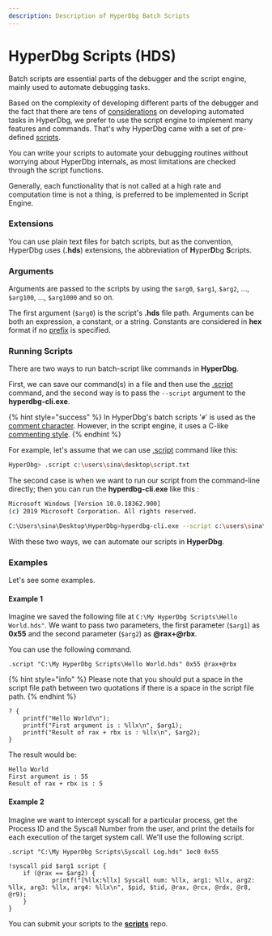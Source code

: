 ```yaml
---
description: Description of HyperDbg Batch Scripts
---
```


# HyperDbg Scripts (HDS)

Batch scripts are essential parts of the debugger and the script engine, mainly used to automate debugging tasks.

Based on the complexity of developing different parts of the debugger and the fact that there are tens of [considerations](https://docs.hyperdbg.org/tips-and-tricks/considerations) on developing automated tasks in HyperDbg, we prefer to use the script engine to implement many features and commands. That's why HyperDbg came with a set of pre-defined [scripts](https://github.com/HyperDbg/scripts).&#x20;

You can write your scripts to automate your debugging routines without worrying about HyperDbg internals, as most limitations are checked through the script functions.

Generally, each functionality that is not called at a high rate and computation time is not a thing, is preferred to be implemented in Script Engine.

### Extensions

You can use plain text files for batch scripts, but as the convention, HyperDbg uses (**.hds**) extensions, the abbreviation of **H**yper**D**bg **S**cripts.

### Arguments

Arguments are passed to the scripts by using the `$arg0`, `$arg1`, `$arg2`, ..., `$arg100`, ..., `$arg1000` and so on.

The first argument (`$arg0`) is the script's **.hds** file path. Arguments can be both an expression, a constant, or a string. Constants are considered in **hex** format if no [prefix](https://docs.hyperdbg.org/commands/scripting-language/assumptions-and-evaluations#number-prefixes) is specified.

### Running Scripts

There are two ways to run batch-script like commands in **HyperDbg**.

First, we can save our command(s) in a file and then use the [.script](https://docs.hyperdbg.org/commands/meta-commands/.script) command, and the second way is to pass the `--script` argument to the **hyperdbg-cli.exe**.

{% hint style="success" %}
In HyperDbg's batch scripts '`#`' is used as the [comment character](https://docs.hyperdbg.org/commands/debugging-commands/comment). However, in the script engine, it uses a C-like [commenting style](https://docs.hyperdbg.org/commands/scripting-language/assumptions-and-evaluations#comments).
{% endhint %}

For example, let's assume that we can use [.script](https://docs.hyperdbg.org/commands/meta-commands/.script) command like this:

```bash
HyperDbg> .script c:\users\sina\desktop\script.txt
```

The second case is when we want to run our script from the command-line directly; then you can run the **hyperdbg-cli.exe** like this :

```bash
Microsoft Windows [Version 10.0.18362.900]
(c) 2019 Microsoft Corporation. All rights reserved.

C:\Users\sina\Desktop\HyperDbg>hyperdbg-cli.exe --script c:\users\sina\desktop\script.txt
```

With these two ways, we can automate our scripts in **HyperDbg**.

### Examples

Let's see some examples.

#### Example 1

Imagine we saved the following file at `C:\My HyperDbg Scripts\Hello World.hds"`. We want to pass two parameters, the first parameter (`$arg1`) as **0x55** and the second parameter (`$arg2`) as **@rax+@rbx**.

You can use the following command.

`.script "C:\My HyperDbg Scripts\Hello World.hds" 0x55 @rax+@rbx`

{% hint style="info" %}
Please note that you should put a space in the script file path between two quotations if there is a space in the script file path.
{% endhint %}

```clike
? {	
	printf("Hello World\n");
	printf("First argument is : %llx\n", $arg1);
	printf("Result of rax + rbx is : %llx\n", $arg2);
}
```

The result would be:

```
Hello World
First argument is : 55
Result of rax + rbx is : 5
```

#### Example 2

Imagine we want to intercept syscall for a particular process, get the Process ID and the Syscall Number from the user, and print the details for each execution of the target system call. We'll use the following script.

`.script "C:\My HyperDbg Scripts\Syscall Log.hds" 1ec0 0x55`

```clike
!syscall pid $arg1 script { 
	if (@rax == $arg2) {
			printf("[%llx:%llx] Syscall num: %llx, arg1: %llx, arg2: %llx, arg3: %llx, arg4: %llx\n", $pid, $tid, @rax, @rcx, @rdx, @r8, @r9);
	}
}
```

You can submit your scripts to the [**scripts**](https://github.com/HyperDbg/scripts) repo.
